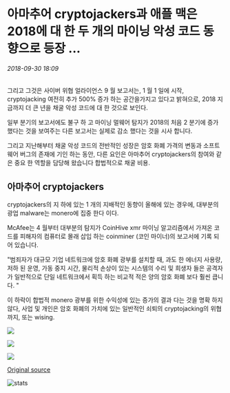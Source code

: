 # 아마추어 cryptojackers과 애플 맥은 2018에 대 한 두 개의 마이닝 악성 코드 동향으로 등장 ...

###### 2018-09-30 18:09

그리고 그것은 사이버 위협 얼라이언스 9 월 보고서는, 1 월 1 일에 시작, cryptojacking 여전히 추가 500% 증가 하는 공간을가지고 있다고 밝혀으로, 2018 지금까지 더 큰 년을 채굴 악성 코드에 대 한 것으로 보인다.

일부 분기의 보고서에도 불구 하 고 마이닝 멀웨어 탐지가 2018의 처음 2 분기에 증가 했다는 것을 보여주는 다른 보고서는 실제로 감소 했다는 것을 시사 합니다.

그리고 지난해부터 채굴 악성 코드의 전반적인 성장은 암호 화폐 가격의 변동과 소프트웨어 버그의 존재에 기인 하는 동안, 다른 요인은 아마추어 cryptojackers의 참여와 같은 중요 한 역할을 담당해 왔습니다 합법적으로 채굴 비용.

## 아마추어 cryptojackers

cryptojackers의 지 하에 있는 1 개의 지배적인 동향이 올해에 있는 경우에, 대부분의 광업 malware는 monero에 집중 한다 이다.

McAfee는 4 월부터 대부분의 탐지가 CoinHive xmr 마이닝 알고리즘에서 가져온 코드를 피해자의 컴퓨터로 몰래 삽입 하는 coinminer (코인 마이너)의 보고서에 기록 되어 있습니다.

"범죄자가 대규모 기업 네트워크에 암호 화폐 광부를 설치할 때, 과도 한 에너지 사용량, 저하 된 운영, 가동 중지 시간, 물리적 손상이 있는 시스템의 수리 및 희생자 들은 공격자가 일반적으로 단일 네트워크에서 획득 하는 비교적 적은 양의 암호 화폐 보다 훨씬 큽니다. "

이 하락이 합법적 monero 광부를 위한 수익성에 있는 증가의 결과 다는 것을 명확 하지 않다, 사업 및 개인은 암호 화폐의 가치에 있는 일반적인 쇠퇴의 cryptojacking의 위협까지, 또는 wising.

![](https://s3.cointelegraph.com/storage/uploads/view/9f92ae4a8de2c43e640b2ea1c6380694.png)

![](https://s3.cointelegraph.com/storage/uploads/view/32ed04a2bd0e27bb61f9bee3d64c45db.png)

![](https://s3.cointelegraph.com/storage/uploads/view/38453bc46131da5f4674b3d9d083a734.png)

[Original source](https://cointelegraph.com/news/amateur-cryptojackers-and-apple-macs-emerge-as-two-mining-malware-trends-for-2018)

![stats](https://c.statcounter.com/11760860/0/a89fa40b/1/ "stats")